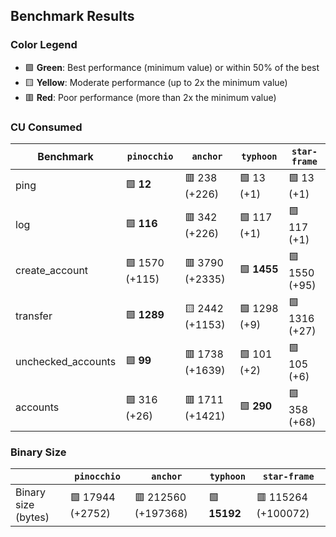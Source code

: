 ## Benchmark Results

### Color Legend

- 🟩 **Green**: Best performance (minimum value) or within 50% of the best
- 🟨 **Yellow**: Moderate performance (up to 2x the minimum value)
- 🟥 **Red**: Poor performance (more than 2x the minimum value)

### CU Consumed

| Benchmark     | `pinocchio`     | `anchor`          | `typhoon`    | `star-frame`   |
| ------------- | --------------- | ----------------- | ------------ | -------------- |
| ping | 🟩 **12** | 🟥 238 (+226) | 🟩 13 (+1) | 🟩 13 (+1) |
| log | 🟩 **116** | 🟥 342 (+226) | 🟩 117 (+1) | 🟩 117 (+1) |
| create_account | 🟩 1570 (+115) | 🟥 3790 (+2335) | 🟩 **1455** | 🟩 1550 (+95) |
| transfer | 🟩 **1289** | 🟨 2442 (+1153) | 🟩 1298 (+9) | 🟩 1316 (+27) |
| unchecked_accounts | 🟩 **99** | 🟥 1738 (+1639) | 🟩 101 (+2) | 🟩 105 (+6) |
| accounts | 🟩 316 (+26) | 🟥 1711 (+1421) | 🟩 **290** | 🟩 358 (+68) |

### Binary Size

|                     | `pinocchio`     | `anchor`            | `typhoon`| `star-frame`   |
| ------------------- | --------------- | ------------------- | -------- | -------------- |
| Binary size (bytes) | 🟩 17944 (+2752) | 🟥 212560 (+197368) | 🟩 **15192** | 🟥 115264 (+100072) |
